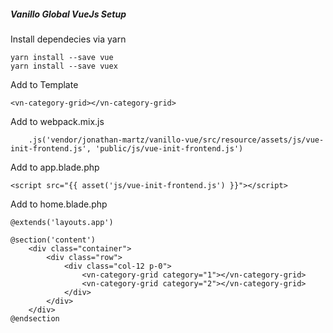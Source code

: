 ##### Vanillo Global VueJs Setup

Install dependecies via yarn
```
yarn install --save vue
yarn install --save vuex
```

Add to Template
```
<vn-category-grid></vn-category-grid>
```


Add to webpack.mix.js
```
   	.js('vendor/jonathan-martz/vanillo-vue/src/resource/assets/js/vue-init-frontend.js', 'public/js/vue-init-frontend.js')
```

Add to app.blade.php
```
<script src="{{ asset('js/vue-init-frontend.js') }}"></script>
```

Add to home.blade.php
```
@extends('layouts.app')

@section('content')
    <div class="container">
        <div class="row">
            <div class="col-12 p-0">
                <vn-category-grid category="1"></vn-category-grid>
                <vn-category-grid category="2"></vn-category-grid>
            </div>
        </div>
    </div>
@endsection

```

